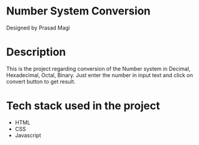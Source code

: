 # Number System Conversion
Designed by Prasad Magi

# Description
 This is the project regarding conversion of the Number system in Decimal, Hexadecimal, Octal, Binary. Just enter the number in input text and click on convert button to get result.
 
 # Tech stack used in the project
 * HTML
 * CSS
 * Javascript

#



